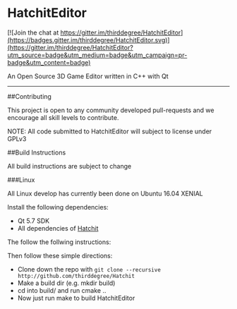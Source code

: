 # HatchitEditor

[![Join the chat at https://gitter.im/thirddegree/HatchitEditor](https://badges.gitter.im/thirddegree/HatchitEditor.svg)](https://gitter.im/thirddegree/HatchitEditor?utm_source=badge&utm_medium=badge&utm_campaign=pr-badge&utm_content=badge)

An Open Source 3D Game Editor written in C++ with Qt

---

##Contributing

This project is open to any community developed
pull-requests and we encourage all skill levels to contribute. 

NOTE: All code submitted to HatchitEditor will subject to license under GPLv3

##Build Instructions

All build instructions are subject to change

###Linux

All Linux develop has currently been done on Ubuntu 16.04 XENIAL

Install the following dependencies:
* Qt 5.7 SDK
* All dependencies of [Hatchit](https://www.github.com/thirddegree/Hatchit.git)

The follow the follwing instructions:

Then follow these simple directions:
* Clone down the repo with `git clone --recursive http://github.com/thirddegree/Hatchit`
* Make a build dir (e.g. mkdir build)
* cd into build/ and run cmake ..
* Now just run make to build HatchitEditor